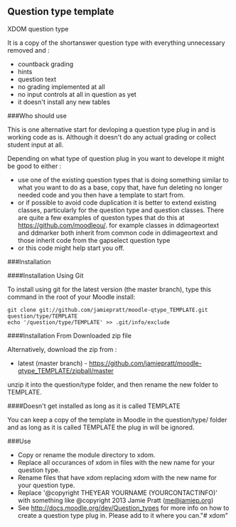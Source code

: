 Question type template
----------------------
XDOM question type

It is a copy of the shortanswer question type with everything unnecessary removed and :

* countback grading
* hints
* question text
* no grading implemented at all
* no input controls at all in question as yet
* it doesn't install any new tables

###Who should use


This is one alternative start for devloping a question type plug in and is working code as is. Although it doesn't do any actual
grading or collect student input at all.

Depending on what type of question plug in you want to develope it might be good to either :

* use one of the existing question types that is doing something similar to what you want to do as a base, copy that,
have fun deleting no longer needed code and you then have a template to start from.
* or if possible to avoid code duplication it is better to extend existing classes, particularly for the question type and
question classes. There are quite a few examples of queston types that do this at https://github.com/moodleou/.
        for example classes in ddimageortext and ddmarker both inherit from common code in ddimageortext and those inherit code from the gapselect question type
* or this code might help start you off.


###Installation

####Installation Using Git 

To install using git for the latest version (the master branch), type this command in the
root of your Moodle install:

    git clone git://github.com/jamiepratt/moodle-qtype_TEMPLATE.git question/type/TEMPLATE
    echo '/question/type/TEMPLATE' >> .git/info/exclude

####Installation From Downloaded zip file

Alternatively, download the zip from :

* latest (master branch) - https://github.com/jamiepratt/moodle-qtype_TEMPLATE/zipball/master

unzip it into the question/type folder, and then rename the new folder to TEMPLATE.

####Doesn't get installed as long as it is called TEMPLATE

You can keep a copy of the template in Moodle in the question/type/ folder and as long as it is called TEMPLATE the plug in will
be ignored.

###Use


* Copy or rename the module directory to xdom.
* Replace all occurances of xdom in files with the new name for your question type.
* Rename files that have xdom replacing xdom with the new name for your question type.
* Replace '@copyright  THEYEAR YOURNAME (YOURCONTACTINFO)' with something like @copyright  2013 Jamie Pratt (me@jamiep.org)
* See http://docs.moodle.org/dev/Question_types for more info on how to create a question type plug in. Please add to it where
 you can."# xdom" 
